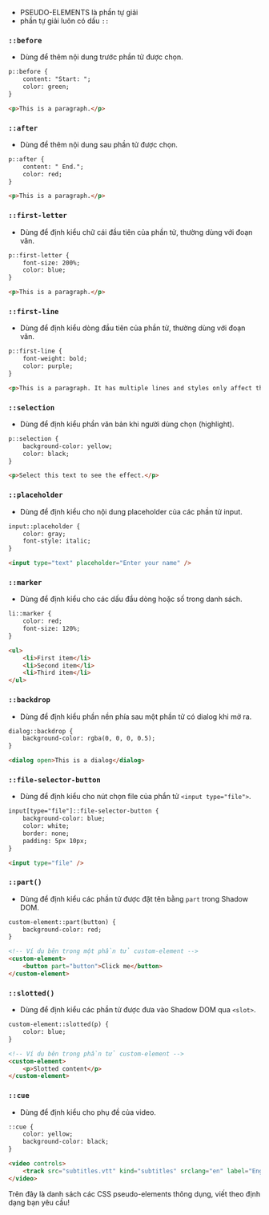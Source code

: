 - PSEUDO-ELEMENTS là phần tự giải
- phần tự giải luôn có dấu `::`
### `::before`
- Dùng để thêm nội dung trước phần tử được chọn.
```html
p::before {
    content: "Start: ";
    color: green;
}

<p>This is a paragraph.</p>
```

### `::after`
- Dùng để thêm nội dung sau phần tử được chọn.
```html
p::after {
    content: " End.";
    color: red;
}

<p>This is a paragraph.</p>
```

### `::first-letter`
- Dùng để định kiểu chữ cái đầu tiên của phần tử, thường dùng với đoạn văn.
```html
p::first-letter {
    font-size: 200%;
    color: blue;
}

<p>This is a paragraph.</p>
```

### `::first-line`
- Dùng để định kiểu dòng đầu tiên của phần tử, thường dùng với đoạn văn.
```html
p::first-line {
    font-weight: bold;
    color: purple;
}

<p>This is a paragraph. It has multiple lines and styles only affect the first line.</p>
```

### `::selection`
- Dùng để định kiểu phần văn bản khi người dùng chọn (highlight).
```html
p::selection {
    background-color: yellow;
    color: black;
}

<p>Select this text to see the effect.</p>
```

### `::placeholder`
- Dùng để định kiểu cho nội dung placeholder của các phần tử input.
```html
input::placeholder {
    color: gray;
    font-style: italic;
}

<input type="text" placeholder="Enter your name" />
```

### `::marker`
- Dùng để định kiểu cho các dấu đầu dòng hoặc số trong danh sách.
```html
li::marker {
    color: red;
    font-size: 120%;
}

<ul>
    <li>First item</li>
    <li>Second item</li>
    <li>Third item</li>
</ul>
```

### `::backdrop`
- Dùng để định kiểu phần nền phía sau một phần tử có dialog khi mở ra.
```html
dialog::backdrop {
    background-color: rgba(0, 0, 0, 0.5);
}

<dialog open>This is a dialog</dialog>
```

### `::file-selector-button`
- Dùng để định kiểu cho nút chọn file của phần tử `<input type="file">`.
```html
input[type="file"]::file-selector-button {
    background-color: blue;
    color: white;
    border: none;
    padding: 5px 10px;
}

<input type="file" />
```

### `::part()`
- Dùng để định kiểu các phần tử được đặt tên bằng `part` trong Shadow DOM.
```html
custom-element::part(button) {
    background-color: red;
}

<!-- Ví dụ bên trong một phần tử custom-element -->
<custom-element>
    <button part="button">Click me</button>
</custom-element>
```

### `::slotted()`
- Dùng để định kiểu các phần tử được đưa vào Shadow DOM qua `<slot>`.
```html
custom-element::slotted(p) {
    color: blue;
}

<!-- Ví dụ bên trong phần tử custom-element -->
<custom-element>
    <p>Slotted content</p>
</custom-element>
```

### `::cue`
- Dùng để định kiểu cho phụ đề của video.
```html
::cue {
    color: yellow;
    background-color: black;
}

<video controls>
    <track src="subtitles.vtt" kind="subtitles" srclang="en" label="English">
</video>
```

Trên đây là danh sách các CSS pseudo-elements thông dụng, viết theo định dạng bạn yêu cầu!